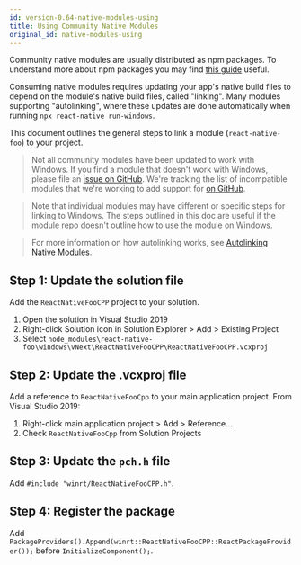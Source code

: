 ```yaml
---
id: version-0.64-native-modules-using
title: Using Community Native Modules
original_id: native-modules-using
---
```


Community native modules are usually distributed as npm packages. To understand more about npm packages you may find [this guide](https://docs.npmjs.com/packages-and-modules/contributing-packages-to-the-registry) useful.

Consuming native modules requires updating your app's native build files to depend on the module's native build files, called "linking". Many modules supporting "autolinking", where these updates are done automatically when running `npx react-native run-windows`.

This document outlines the general steps to link a module (`react-native-foo`) to your project.

> Not all community modules have been updated to work with Windows. If you find a module that doesn't work with Windows, please file an [issue on GitHub](https://github.com/microsoft/react-native-windows/issues/new/choose). We're tracking the list of incompatible modules that we're working to add support for [on GitHub](https://github.com/microsoft/react-native-windows/projects/23). 

> Note that individual modules may have different or specific steps for linking to Windows. The steps outlined in this doc are useful if the module repo doesn't outline how to use the module on Windows.

> For more information on how autolinking works, see [Autolinking Native Modules](native-modules-autolinking).

## Step 1: Update the solution file

Add the `ReactNativeFooCPP` project to your solution.

1. Open the solution in Visual Studio 2019
2. Right-click Solution icon in Solution Explorer > Add > Existing Project
3. Select `node_modules\react-native-foo\windows\vNext\ReactNativeFooCPP\ReactNativeFooCPP.vcxproj`

## Step 2: Update the .vcxproj file

Add a reference to `ReactNativeFooCpp` to your main application project. From Visual Studio 2019:

1. Right-click main application project > Add > Reference... 
2. Check `ReactNativeFooCpp` from Solution Projects


## Step 3: Update the `pch.h` file

Add `#include "winrt/ReactNativeFooCPP.h"`.

## Step 4: Register the package

Add `PackageProviders().Append(winrt::ReactNativeFooCPP::ReactPackageProvider());` before `InitializeComponent();`.
